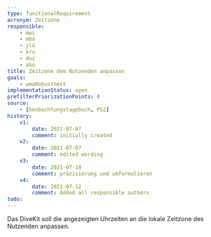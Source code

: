 ```yaml
---
type: functionalRequirement
acronym: Zeitzone
responsible: 
    - mwi
    - mba
    - jlü
    - kru
    - duz
    - ako
title: Zeitzone dem Nutzenden anpassen
goals: 
    - wmaRobustheit
implementationStatus: open
prefilterPriorizationPoints: 0
source:
    - [beobachtungstagebuch, PS2]
history:
    v1:
        date: 2021-07-07
        comment: initially created
    v2:
        date: 2021-07-07
        comment: edited wording
    v3:
        date: 2021-07-10
        comment: präzisierung und umformulieren
    v4:
        date: 2021-07-12
        comment: Added all responsible authors
todo: 
---
```


Das DiveKit soll die angezeigten Uhrzeiten an die lokale Zeitzone des Nutzenden anpassen.
